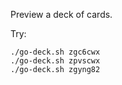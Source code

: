 Preview a deck of cards.

Try:
```
./go-deck.sh zgc6cwx
./go-deck.sh zpvscwx
./go-deck.sh zgyng82
```
